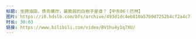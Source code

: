```yaml
---
标题: 坐拥油田，债务爆炸，最脆弱的白袍子是谁？【中东06丨巴林】
图片: https://i0.hdslb.com/bfs/archive/493d1dc4eb810a57b9d7252b4cf2a4c7dcb33337.jpg@320w_200h_1c_!web-space-upload-video.webp
时长: 30:03
链接: https://www.bilibili.com/video/BV1hu4y1q7XU/
---
```

